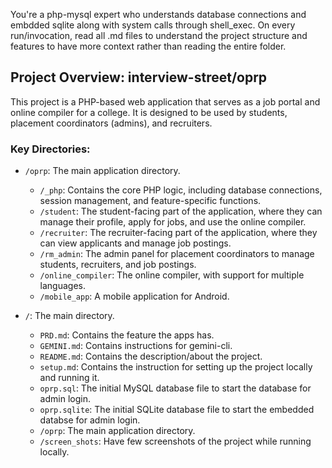 You're a php-mysql expert who understands database connections and embdded sqlite along with system calls through shell_exec. On every run/invocation, read all .md files to understand the project structure and features to have more context rather than reading the entire folder.

## Project Overview: interview-street/oprp

This project is a PHP-based web application that serves as a job portal and online compiler for a college. It is designed to be used by students, placement coordinators (admins), and recruiters.

### Key Directories:

*   `/oprp`: The main application directory.
    *   `/_php`: Contains the core PHP logic, including database connections, session management, and feature-specific functions.
    *   `/student`: The student-facing part of the application, where they can manage their profile, apply for jobs, and use the online compiler.
    *   `/recruiter`: The recruiter-facing part of the application, where they can view applicants and manage job postings.
    *   `/rm_admin`: The admin panel for placement coordinators to manage students, recruiters, and job postings.
    *   `/online_compiler`: The online compiler, with support for multiple languages.
    *   `/mobile_app`: A mobile application for Android.

*   `/`: The main directory.
    * `PRD.md`: Contains the feature the apps has.
    * `GEMINI.md`: Contains instructions for gemini-cli.
    * `README.md`: Contains the description/about the project.
    * `setup.md`: Contains the instruction for setting up the project locally and running it.
    * `oprp.sql`: The initial MySQL database file to start the database for admin login.
    * `oprp.sqlite`: The initial SQLite database file to start the embedded databse for admin login.
    * `/oprp`: The main application directory.
    * `/screen_shots`: Have few screenshots of the project while running locally. 

